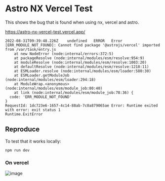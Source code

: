 # Astro NX Vercel Test

This shows the bug that is found when using nx, vercel and astro.

https://astro-nx-vercel-test.vercel.app/

```console
2022-08-31T09:39:48.226Z	undefined	ERROR	Error [ERR_MODULE_NOT_FOUND]: Cannot find package '@astrojs/vercel' imported from /var/task/entry.js
    at new NodeError (node:internal/errors:372:5)
    at packageResolve (node:internal/modules/esm/resolve:954:9)
    at moduleResolve (node:internal/modules/esm/resolve:1003:20)
    at defaultResolve (node:internal/modules/esm/resolve:1218:11)
    at ESMLoader.resolve (node:internal/modules/esm/loader:580:30)
    at ESMLoader.getModuleJob (node:internal/modules/esm/loader:294:18)
    at ModuleWrap.<anonymous> (node:internal/modules/esm/module_job:80:40)
    at link (node:internal/modules/esm/module_job:78:36) {
  code: 'ERR_MODULE_NOT_FOUND'
}
RequestId: 1dc723e6-1657-4c14-88ab-7c0a879065ae Error: Runtime exited with error: exit status 1
Runtime.ExitError
```


## Reproduce

To test that it works locally:

```console
npm run dev
```

### On vercel

![image](https://user-images.githubusercontent.com/36089469/187648750-6e0c9783-36e1-4d3a-a848-703959c4f0af.png)
